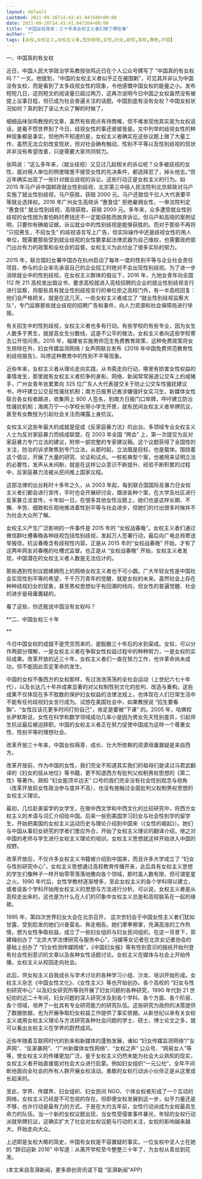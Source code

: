```yaml
---
layout: default
Lastmod: 2021-09-26T14:43:41.947448+00:00
date: 2021-09-26T14:43:41.947384+00:00
title: "中国女权简史：三十年来女权主义者们做了哪些事"
author: ""
tags: [女权,女权主义,女权主义者,性别歧视,女性,妇女,歧视,高校,春晚,中国]
---
```


一、中国真的有女权

近日，中国人民大学政治学系教授张鸣近日在个人公众号撰写了 “中国真的有女权吗？” 一文。他提到，“中国的女权主义者似乎正在被围剿”，可见其并非认为中国没有女权，而是看到了太多歧视女性的现象，令他感慨中国女权的能量之小。发布短短几日，这则短文的阅读量已超过两万，这再次说明今日中国之女权虽然没有被提上议事日程，但已成为社会普遍关注的话题。中国到底有没有女权？中国女权状况如何？真的到了该让大众了解的时候了。

细细品味张鸣教授的文章，虽然有些观点有待商榷，但不难发现他其实是为女权说话，是看不惯世界到了今日，歧视女性的事还彼彼皆是。文中列举的歧视女性的种种现象都是事实，但他所不知道的是，女权主义者确实在这些议题上做了大量工作，虽然无法立刻改变现状，但对社会确有触动，性别不平等以及性别歧视的现状并非没有希望改善，只是需要大家共同努力。

张鸣说：“这么多年来，（就业歧视）又见过几起相关的诉讼呢？众多被歧视的女性，面对用人单位的明里暗里不接受女性的先决条件，都选择忍了，掉头他去。”但近年确实出现了一些针对就业歧视的诉讼，这些行动正是女权主义的行为。如 2015 年马户诉中国邮政就业性别歧视，北京第三中级人民法院判北京邮政对马户实施了就业性别歧视，马户获胜，获赔 2000 元。马户还致信千位人大代表要平等就业选择权。2016 年广州女生高晓诉 “惠食佳” 拒绝雇佣女性，一审法院判定 “惠食佳” 就业性别歧视，高晓获胜，获赔 2000 元。多年来，众多遭受就业性别歧视的女性因为害怕耗时费钱还不一定能获胜而放弃诉讼，但马户和高晓的案例证明，只要你有确凿证据，诉讼就业中的性别歧视是能够获胜的。而对于那些不再将 “只招男生，不招女生” 的歧视语言写上广告，但实际操作中还是歧视女性的用人单位，既需要那些受到就业歧视的女性要拿起法律武器为自己维权，也需要政府部门出台有力的政策和全社会的监督。女权主义为此付出了很多实际的努力。

2015 年，联合国妇女署中国办在杭州启动了每年一度的性别平等与企业社会责任项目，参与的企业率先承诺自己的企业招工时绝对不会出现性别歧视。为了进一步消除就业中的性别歧视，在女权主义群体的倡议下，2016 年，九地女青年向全国 112 所 211 高校发出倡议书，要求高校就进入高校招聘的企业的就业性别歧视言行进行监察，将那些具有就业性别歧视言行的单位拒之高校门外，有一半高校回复：他们会严格把关。就是在这几天，一些女权主义者成立了 “就业性别歧视监察大队”，专门监察那些就业歧视的招聘广告和事件，向人力资源和社会保障局进行举报。

有关招生中的性别歧视，女权主义者也多有行动。有些学校的有些专业，因为女生人数多于男生，就提高女生分数线，这是不公平的做法，女权主义者向这些学校寄去公开信问责。2015 年，福建省实施男师范生免费教育政策，这种免费政策将女生排除在外，妇女传媒监测网络 / 女声网联合发布《2016 年中国免费师范教育性别歧视报告》，叫停这种教育中的性别不平等现象。

近些年来，女权主义者从理论走向实践，从书斋走向行动，哪里有损害女性权益的事情发生，那里就有女权主义者抗争的身影。网络、新闻常常报道公交车上的咸猪手，广州女青年张累累向 325 位广东人大代表提交关于防止公交车性骚扰建议书，呼吁建立公交反性骚扰机制；南方日报男记者涉嫌强奸女实习生，新媒体女性联合各女权者跟进，收集网上 800 人签名，到南方日报门口举牌，呼吁建立防治性骚扰机制；海南万宁一小学校长带小学生开房，就有民间女权主义者举牌抗议，甚至有女教授为引起社会关注而裸露上身抗议。

女权主义这些年最大的成就是促成《反家庭暴力法》的出台。多领域专业女权主义人士为反对家庭暴力而结成联盟，在 2003 年全国 “两会” 上，第一次提交为反对家庭暴力专门立法的建议，附带一部完整的专家建议稿。这个议题获得了全国性的关注，防治的诉求聚焦到专门立法，从那时起，立法既是目标，也是载体。围绕着这个倡议，开展了大量的研究、论证和试点。一桩桩典型个案，也被用来证明立法的必要性，发声从未间断，就是在这样公众意识不断提升、经验不断积累的过程中，反家庭暴力法被从民间推上国家议程。

这部法律的出台耗时十多年之久，从 2003 年起，每到联合国国际反暴力日女权主义者们都会进行宣传，平时也会开展研讨会，跟进各种个案，在大学及社区进行反家暴立法宣传，十年如一日。在很多其他女性议题上，她们也是这样长期、不懈、辛劳、细致和乐观地推进着性别平等与社会进步，但她们的付出很多时候并不为社会大众所了解。

女权主义产生广泛影响的一件事件是 2015 年的 “女权战春晚”。女权主义者们通过微信群吐槽春晚各种歧视包括性别歧视，发起万人签署行动，最后向广电总局寄送举报信，抗议春晚含有歧视性内容。正是从 2015 年的“女权战春晚” 开始，才有了这两年网友对春晚的吐槽式监督。也正是从 “女权战春晚” 开始，女权主义者发现，中国潜在的女权主义者人数是无法估计的。

那些遇到性别议题蜂拥而上的网络女权主义者也不可小觑。广大年轻女性是中国社会实现性别平等的希望，千千万万青年的觉醒，就是女权的未来。虽然社会上存在种种歧视妇女的现象，甚至男权思想似乎有回潮的倾向，但女性的普遍觉醒、社会的进步是毋庸置疑的。

看了这些，你还能说中国没有女权吗？

**二、中国女权三十年  

**

今日中国女权的成就不是凭空而来的，是酝酿三十年后的水到渠成。女权，可以分作两部分理解，一是女权主义者在争取女性权益过程中的种种努力，一是女权的实际成果。改革开放的近三十年，女权主义者们一直在努力工作，也许革命尚未成功，但不能因此否定革命的发生。

中国的女权不像西方的女权那样，有过浩浩荡荡的全社会运动（上世纪六七十年代），以及长达几十年并成果显著的对父权制性别文化的批判、改造与重构。这些成果不仅体现在多不胜数的保护妇女权益的法律法规上，也体现在人们日常生活中不能有任何歧视妇女言行成为。试想在美国社会中，如果教授说 “招生要看胸”、“女性应该花更多时间打扮自己”，肯定是要被“下课” 的。2005 年，哈佛校长萨默斯说，女性在科学和数学领域成功几率小是因为男女先天性别差异，引起师生抗议最后被迫辞职。中国的女权主义者正在努力促使中国成为这样一个尊重女性、性别平等的理想社会。

改革开放三十年来，中国女权萌芽、成长、壮大所依赖的资源毋庸置疑是来自西方。

改革开放前，作为中国的女性，我们完全不知道其实我们的祖母们是读过马君武翻译的《妇女的屈从地位》等书籍，更不知道西方有批判父权制男权思想的《第二性》等著作。熟知 “妇女能顶半边天” 口号的我们完全没有社会性别观念与视角（改革开放前女性政治参与度并不高），也没有接触过全面批判父权制男权思想的女权主义理论。

最初，几位赴美留学的女学生，在做中西文学和中西文化的比较研究中，将西方女权主义的术语与词汇介绍给中国。后来一些到美国学习妇女与社会性别学的留学生，开始把美国的女权主义运动历史与理论介绍到中国来（《女性的崛起》）。她们与中国从事妇女研究的学者们里应外合，开始了女权主义理论的翻译介绍，继之对中国的老师与学生进行女权主义理论的培训，女权主义思想就这样开始进入中国的视野。

改革开放后，不仅许多女权主义书籍被介绍到中国来，而且许多大学成立了 “妇女与性别研究中心”，女权主义思想通过高校教育传播开来，此后具有女权主义思想的学生们像种子一样开始零零落落地撒向各个领域，那时虽人数有限，但可谓星星之火。1990 年代后，女性学教材逐渐增多，至此女权主义的各个学科得以建立，或者说各个学科开始用女权主义的思想与方法进行分析。可以说，女权主义者是从高校走出来的，这也是为什么在人们的印象中女权主义总是和高校联系在一起的缘故。

1995 年，第四次世界妇女大会在北京召开， 这次世妇会于中国女性主义者们犹如甘露，受到启发的她们兴奋莫名、奔走相告。她们摩拳擦掌，充满高涨的工作热情，想为女性争取权益，成立了一些妇女组织与妇女民间组织。在这一背景下，郭建梅创办了 “北京大学法律研究与服务中心”，冯媛等女记者在北京女记者协会的基础上创办了 “妇女检测传媒网络”。《中国妇女报》等有性别意识的报纸开始刊登有社会性别意识的文章以及各种女性话题讨论。女权主义在媒体与社会上开始传播，女权主义从校园走向社会。

此后，供女权主义自我成长与学术讨论的各种学习小组、沙龙、培训开始形成。女权主义杂志《中国女性文化》、《女性主义》等也开始创办。各个高校的 “妇女与性别研究中心” 以及妇女研究所等则开展了妇女问题的各种研究，1990 年代到 21 世纪初的近二十年间，妇女问题的深入研究涉及到各个学科、各个方面、各个阶层、各个领域，培养了一批具有专业研究能力的研究队伍。这些研究为政府的决策提供了数据依据，也为开展争取妇女权益工作提供了事实依据。从新世纪以来有关女权主义或用女权主义理论与方法研究各种社会问题的学士、硕士、博士论文之多，就可以看出女权主义在学界的蔚然成风。

近些年随着互联网时代的到来和新媒体的蓬勃发展，诸如 “妇女传媒监测网络”/“女声网”、“反家暴网”、“广州新媒体女性网络”、“女权之声” 公众号、“网易女人”等等，使女权主义的传播更加广泛。鉴于女权主义仍然未能为社会大众熟知的现实，女权主义者开始直接面对社会大众进行启蒙。例如妇女组织“一元公社”，全年不间断地面向全社会的所有人群开展女权活动，勇敢的女权行动派小伙伴正是从这里成长起来的。

至此，学界、传媒界、妇女组织、妇女民间 NGO、个体女权者形成了一个互动的网络，女权主义已经是不可忽视的存在。但即便女权发展到这一步，似乎力量还是不够，也许行动是最有力的方式。于是在大约五年前，女性行动派成为女权最具生命力的队伍。当一个新的女权议题出现，当女性受侵害事件暴光，年轻的女权行动派就举牌抗议，这确实扩大了社会对女权议题与行动的关注，女权的影响越来越大，开始走向大众。

上述即是女权大略的简史，中国有女权是不容置疑的事实。一位女权中坚人士在她的 “辞旧迎新 2016” 中写道：从离开学校至今整整三十年了，为女权从青丝到花发。

(本文来自澎湃新闻，更多原创资讯请下载 “澎湃新闻”APP)

